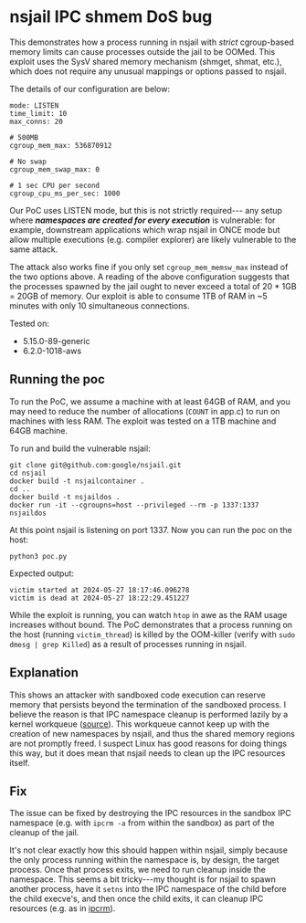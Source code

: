 nsjail IPC shmem DoS bug
====

This demonstrates how a process running in nsjail
with *strict* cgroup-based memory limits can cause
processes outside the jail to be OOMed. This exploit
uses the SysV shared memory mechanism (shmget, shmat, etc.),
which does not require any unusual mappings or
options passed to nsjail.

The details of our configuration are below:

```
mode: LISTEN
time_limit: 10
max_conns: 20

# 500MB
cgroup_mem_max: 536870912

# No swap
cgroup_mem_swap_max: 0

# 1 sec CPU per second
cgroup_cpu_ms_per_sec: 1000
```

Our PoC uses LISTEN mode, but this is not strictly required---
any setup where ***namespaces are created for every execution***
is vulnerable: for example, downstream applications which wrap nsjail in ONCE
mode but allow multiple executions (e.g. compiler explorer) are likely
vulnerable to the same attack.

The attack also works fine if you only set `cgroup_mem_memsw_max` instead
of the two options above. A reading of the above configuration suggests
that the processes spawned by the jail ought to never exceed a total
of 20 * 1GB = 20GB of memory. Our exploit is able to consume
1TB of RAM in ~5 minutes with only 10 simultaneous connections.

Tested on:
- 5.15.0-89-generic
- 6.2.0-1018-aws

Running the poc
---

To run the PoC, we assume a machine with at least
64GB of RAM, and you may need to reduce the number of allocations
(`COUNT` in app.c) to run on machines with less RAM. The exploit was
tested on a 1TB machine and 64GB machine.

To run and build the vulnerable nsjail:

```
git clone git@github.com:google/nsjail.git
cd nsjail
docker build -t nsjailcontainer .
cd ..
docker build -t nsjaildos .
docker run -it --cgroupns=host --privileged --rm -p 1337:1337 nsjaildos
```

At this point nsjail is listening on port 1337. Now you can run the poc on the host:

```
python3 poc.py
```

Expected output:
```
victim started at 2024-05-27 18:17:46.096278
victim is dead at 2024-05-27 18:22:29.451227
```

While the exploit is running, you can watch `htop` in awe
as the RAM usage increases without bound. The PoC demonstrates
that a process running on the host (running `victim_thread`)
is killed by the OOM-killer (verify with `sudo dmesg | grep Killed`)
as a result of processes running in nsjail.

Explanation
----

This shows an attacker with sandboxed code execution
can reserve memory that persists beyond the termination of the
sandboxed process. I believe the reason is that IPC namespace cleanup
is performed lazily by a kernel workqueue ([source](https://elixir.bootlin.com/linux/v6.2.11/source/ipc/namespace.c#L163)).
This workqueue cannot keep up with the creation of new namespaces by nsjail, and thus
the shared memory regions are not promptly freed. I suspect Linux has good reasons for doing things this way,
but it does mean that nsjail needs to clean up the IPC resources itself.

Fix
----

The issue can be fixed by destroying the IPC resources
in the sandbox IPC namespace (e.g. with `ipcrm -a` from within the sandbox) as part of
the cleanup of the jail.

It's not clear exactly how this should happen within nsjail, simply because the only
process running within the namespace is, by design, the target process. Once that process
exits, we need to run cleanup inside the namespace. This seems a bit tricky---my thought
is for nsjail to spawn another process, have it `setns` into the IPC namespace of the child
before the child execve's, and then once the child exits, it can cleanup IPC resources
(e.g. as in [ipcrm](https://github.com/util-linux/util-linux/blob/55ca447a6a95226fd031a126fb48b01b3efd6284/sys-utils/ipcrm.c#L74)).

